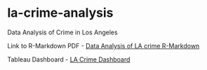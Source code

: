 # la-crime-analysis
Data Analysis of Crime in Los Angeles 

Link to R-Markdown PDF - [Data Analysis of LA crime R-Markdown ](https://drive.google.com/file/d/1XlHdTJCVy7mboOMbRxrTrefrPDnGwnX9/view?usp=sharing)

Tableau Dashboard - [LA Crime Dashboard](https://public.tableau.com/app/profile/sahil.nale/viz/LA-crime/Dashboard1)


